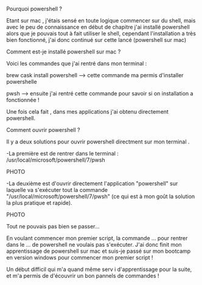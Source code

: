 Pourquoi powershell ? 

Etant sur mac , j'étais sensé en toute logique commencer sur du shell, mais avec le peu de connaissance en début de chapitre j'ai installé powershell alors que je pouvais tout à fait utiliser le shell, cependant l'installation a très bien fonctionné,  j'ai donc continué sur cette lancé  (powershell sur mac)

Comment est-je installé  powershell sur mac ? 

Voici les commandes que j'ai rentré dans mon terminal :

brew cask install powershell --> cette commande ma permis d'installer powershelle

pwsh --> ensuite j'ai rentré cette commande pour savoir si on installation a fonctionnée !

Une fois cela fait , dans mes applications j'ai obtenu directement powershell.

Comment ouvrir powershell ? 

Il y a deux solutions pour ouvrir powershell directment sur mon terminal .

-La première  est de  rentrer dans le terminal  : /usr/local/microsoft/powershell/7/pwsh 

PHOTO

-La deuxième est d'ouvrir directement l'application "powershell" sur laquelle va s'exécuter tout la commande "/usr/local/microsoft/powershell/7/pwsh" (ce qui est à mon goût la solution la plus pratique et rapide).

PHOTO 

Tout ne pouvais pas bien se passer...

En voulant commencer mon premier script, la commande ... pour rentrer dans le ... de powershell ne voulais pas s'exécuter.
J'ai donc finit mon apprentissage de powershell sur mac et suis-je passé sur mon bootcamp en version windows pour commencer mon premier script !

Un début difficil qui m'a quand même serv i d'apprentissage pour la suite, et m'a permis de d'écouvrir un bon pannels de commandes !
